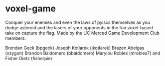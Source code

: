 # voxel-game
Conquer your enemies and even the laws of pyiscs themselves as you dodge asteroid and the lasers of your opponents in the fun voxel-based take on capture the flag. Made by the UC Merced Game Development Club members:

Brendan Geck (bpgeck)
Joseph Kotlarek (jkotlarek)
Brazen Abelgas (xzygon)
Brandon Baldomero (bbaldomero)
Marylou Robles (mrobles7)
and Fisher Dietz (fisherpie)
